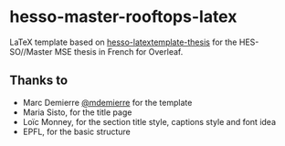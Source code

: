 # hesso-master-rooftops-latex

LaTeX template based on [hesso-latextemplate-thesis](https://github.com/mdemierre/hesso-latextemplate-thesis) for the HES-SO//Master MSE thesis in French for Overleaf.

## Thanks to

- Marc Demierre [@mdemierre](https://github.com/mdemierre) for the template
- Maria Sisto, for the title page
- Loïc Monney, for the section title style, captions style and font idea
- EPFL, for the basic structure
